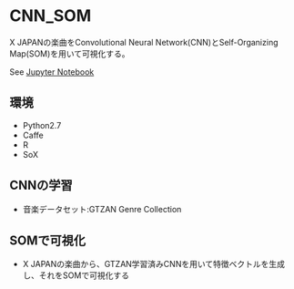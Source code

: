 # CNN_SOM

X JAPANの楽曲をConvolutional Neural Network(CNN)とSelf-Organizing Map(SOM)を用いて可視化する。

See [Jupyter Notebook](SOM/feature_extraction.ipynb)

## 環境
- Python2.7
- Caffe
- R
- SoX

## CNNの学習
- 音楽データセット:GTZAN Genre Collection

## SOMで可視化
- X JAPANの楽曲から、GTZAN学習済みCNNを用いて特徴ベクトルを生成し、それをSOMで可視化する
